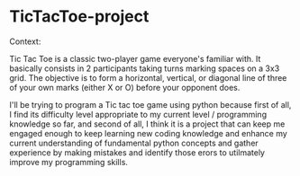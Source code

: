 # TicTacToe-project
Context:

Tic Tac Toe is a classic two-player game everyone's familiar with. It basically consists in 2 participants taking turns marking spaces on a 3x3 grid. The objective is to form a horizontal, vertical, or diagonal line of three of your own marks (either X or O) before your opponent does. 

I'll be trying to program a Tic tac toe game using python because first of all, I find its difficulty level appropriate to my current level / programming knowledge so far, and second of all, I think it is a project that can keep me engaged enough to keep learning new coding knowledge and enhance my current understanding of fundamental python concepts and gather experience by making mistakes and identify those erors to utilmately improve my programming skills.
